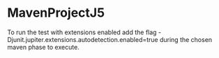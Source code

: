 # MavenProjectJ5

To run the test with extensions enabled add the flag -Djunit.jupiter.extensions.autodetection.enabled=true during the
chosen maven phase to execute.